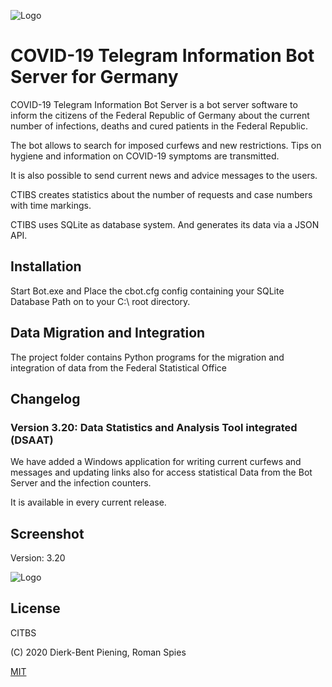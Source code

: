
![Logo](https://i.ibb.co/FzfmF5J/logo.png)


# COVID-19 Telegram Information Bot Server for Germany
COVID-19 Telegram Information Bot Server is a bot server software to inform the citizens of the Federal Republic of Germany about the current number of infections, deaths and cured patients in the Federal Republic.

The bot allows to search for imposed curfews and new restrictions.
Tips on hygiene and information on COVID-19 symptoms are transmitted.

It is also possible to send current news and advice messages to the users.

CTIBS creates statistics about the number of requests and case numbers with time markings.

CTIBS uses SQLite as database system.
And generates its data via a JSON API.

## Installation

Start Bot.exe and Place the cbot.cfg config containing your SQLite Database Path on to your C:\ root directory.

## Data Migration and Integration

The project folder contains Python programs for the migration and integration of data from the Federal Statistical Office 

## Changelog

### Version 3.20: Data Statistics and Analysis Tool integrated (DSAAT)

We have added a Windows application for writing current curfews and messages and updating links also for access statistical Data from the Bot Server and the infection counters.

It is available in every current release.

## Screenshot

Version: 3.20

![Logo](https://i.ibb.co/DM0wpJn/grafik.png)

## License
CITBS

(C) 2020 Dierk-Bent Piening, Roman Spies

[MIT](https://choosealicense.com/licenses/mit/)
